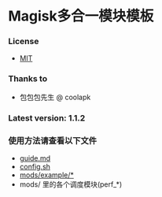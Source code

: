 # Magisk多合一模块模板

### License
- [MIT](LICENSE)

### Thanks to
- 包包包先生 @ coolapk

### Latest version: 1.1.2

### 使用方法请查看以下文件
- [guide.md](guide.md)
- [config.sh](config.sh)
- [mods/example/*](mods/example/)
- mods/ 里的各个调度模块(perf_*)
